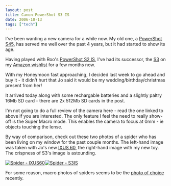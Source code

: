 ```yaml
---
layout: post
title: Canon PowerShot S3 IS
date: 2006-10-13
tags: ["tech"]
---
```


I've been wanting a new camera for a while now. My old one, a [PowerShot S45](http://www.dpreview.com/reviews/specs/Canon/canon_s45.asp), has served me well over the past 4 years, but it had started to show its age.

Having played with Roo's [PowerShot S2 IS](http://www.dpreview.com/reviews/specs/Canon/canon_s2is.asp), I've had its successor, the [S3](http://www.dpreview.com/reviews/specs/Canon/canon_s3is.asp) on my [Amazon wishlist](http://amazon.co.uk/gp/registry/wishlist/ref=cs_sn_1_1/202-9919543-8439865) for a few months now.

With my Honeymoon fast approaching, I decided last week to go ahead and buy it - it didn't hurt that Jo said it would be my wedding/birthday/christmas present from her!

It arrived today along with some rechargable batteries and a slightly paltry 16Mb SD card - there are 2x 512Mb SD cards in the post.

I'm not going to do a full review of the camera here - read the one linked to above if you are interested. The only feature I feel the need to really show-off is the Super Macro mode. This enables the camera to focus at 0mm - ie objects touching the lense.

By way of comparison, check out these two photos of a spider who has been living on my window for the past couple months.
The left-hand image was taken with Jo's new [IXUS 60](http://www.dpreview.com/reviews/specs/Canon/canon_sd600.asp), the right-hand image with my new toy. The crispness of S3's image is astounding.

[![Spider - IXUS60](https://static.flickr.com/121/268510397_b47851658c_m_d.jpg)](http://www.flickr.com/photos/knolleary/268510397)[![Spider - S3IS](https://static.flickr.com/81/268510392_3dcc614f73_m_d.jpg)](http://www.flickr.com/photos/knolleary/268510392)

For some reason, macro photos of spiders seems to be the [ photo of choice](http://flickr.com/photos/rooreynolds/266034302/in/photostream/) recently.
